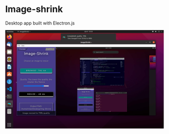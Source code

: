 # Image-shrink
<p>Desktop app built with Electron.js<p>
<img src="assets/imgs/readme_1.png" width="700px">
